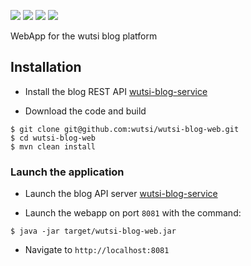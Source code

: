 ![](https://github.com/wutsi/wutsi-blog-web/workflows/build/badge.svg)
[![](https://img.shields.io/codecov/c/github/wutsi/wutsi-blog-web/master.svg)](https://codecov.io/gh/wutsi/wutsi-blog-web)
![](https://img.shields.io/badge/jdk-1.8-brightgreen.svg)
![](https://img.shields.io/badge/language-kotlin-blue.svg)


WebApp for the wutsi blog platform

## Installation
- Install the blog REST API [wutsi-blog-service](https://github.com/wutsi/wutsi-blog-service#installation)

- Download the code and build
```
$ git clone git@github.com:wutsi/wutsi-blog-web.git
$ cd wutsi-blog-web
$ mvn clean install
```


### Launch the application
- Launch the blog API server [wutsi-blog-service](https://github.com/wutsi/wutsi-blog-service#launch-the-service)

- Launch the webapp on port `8081` with the command:
```
$ java -jar target/wutsi-blog-web.jar
```

- Navigate to `http://localhost:8081`
